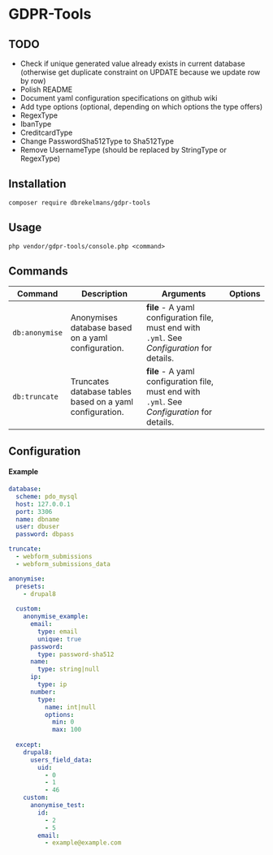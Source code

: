# GDPR-Tools

## TODO
* Check if unique generated value already exists in current database (otherwise get duplicate constraint on UPDATE because we update row by row)
* Polish README
* Document yaml configuration specifications on github wiki
* Add type options (optional, depending on which options the type offers)
* RegexType
* IbanType
* CreditcardType
* Change PasswordSha512Type to Sha512Type
* Remove UsernameType (should be replaced by StringType or RegexType)

## Installation
```
composer require dbrekelmans/gdpr-tools
```

## Usage
```
php vendor/gdpr-tools/console.php <command>
```


## Commands

| Command | Description | Arguments | Options |
| --- | --- | --- | --- |
| `db:anonymise` | Anonymises database based on a yaml configuration. | __file__ - A yaml configuration file, must end with `.yml`. See _Configuration_ for details. | |
| `db:truncate` | Truncates database tables based on a yaml configuration. | __file__ - A yaml configuration file, must end with `.yml`. See _Configuration_ for details. | |

## Configuration

#### Example
```yaml
database:
  scheme: pdo_mysql
  host: 127.0.0.1
  port: 3306
  name: dbname
  user: dbuser
  password: dbpass

truncate:
  - webform_submissions
  - webform_submissions_data

anonymise:
  presets:
    - drupal8
  
  custom:
    anonymise_example:
      email:
        type: email
        unique: true
      password:
        type: password-sha512
      name:
        type: string|null
      ip:
        type: ip
      number:
        type:
          name: int|null
          options:
            min: 0
            max: 100
        
  except:
    drupal8:
      users_field_data:
        uid:
          - 0
          - 1
          - 46
    custom:
      anonymise_test:
        id:
          - 2
          - 5
        email:
          - example@example.com
```
